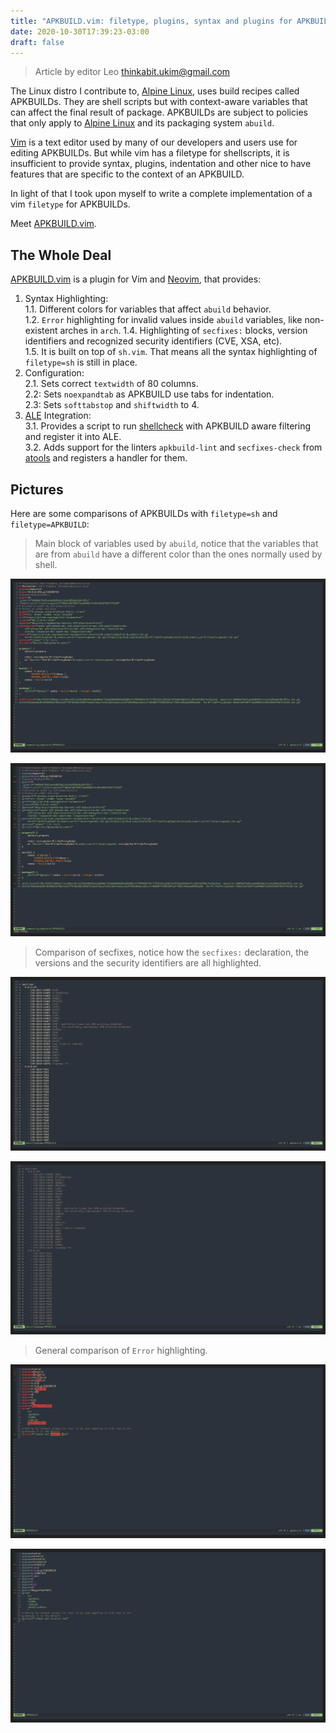 ```yaml
---
title: "APKBUILD.vim: filetype, plugins, syntax and plugins for APKBUILDs on vim"
date: 2020-10-30T17:39:23-03:00
draft: false
---
```


> Article by editor Leo <thinkabit.ukim@gmail.com>

The Linux distro I contribute to, [Alpine Linux][1], uses build recipes called
APKBUILDs. They are shell scripts but with context-aware variables that can
affect the final result of package. APKBUILDs are subject to policies that only
apply to [Alpine Linux][1] and its packaging system `abuild`.

[Vim][3] is a text editor used by many of our developers and users use for
editing APKBUILDs. But while vim has a filetype for shellscripts, it is
insufficient to provide syntax, plugins, indentation and other nice to have
features that are specific to the context of an APKBUILD.

In light of that I took upon myself to write a complete implementation of
a vim `filetype` for APKBUILDs.

Meet [APKBUILD.vim][2].

<!--more-->

## The Whole Deal

[APKBUILD.vim][2] is a plugin for Vim and [Neovim][4], that provides:

1. Syntax Highlighting:  
    1.1. Different colors for variables that affect `abuild` behavior.  
    1.2. `Error` highlighting for invalid values inside `abuild` variables, like non-existent arches in `arch`.
    1.4. Highlighting of `secfixes:` blocks, version identifiers and recognized security identifiers (CVE, XSA, etc).  
    1.5. It is built on top of `sh.vim`. That means all the syntax highlighting of `filetype=sh` is still in place.
2. Configuration:  
    2.1. Sets correct `textwidth` of 80 columns.  
    2.2: Sets `noexpandtab` as APKBUILD use tabs for indentation.  
    2.3: Sets `softtabstop` and `shiftwidth` to 4.
3. [ALE][5] Integration:  
    3.1. Provides a script to run [shellcheck][6] with APKBUILD aware filtering and register it into ALE.  
    3.2. Adds support for the linters `apkbuild-lint` and `secfixes-check` from [atools][7] and registers a handler for them.

## Pictures

Here are some comparisons of APKBUILDs with `filetype=sh` and `filetype=APKBUILD`:

> Main block of variables used by `abuild`, notice that the variables that are from `abuild`
> have a different color than the ones normally used by shell.

![Main block under filetype=apkbuild](/posts/08-main-block-apkbuild.png)

![Main block under filetype=sh](/posts/08-main-block-sh.png)

> Comparison of secfixes, notice how the `secfixes:` declaration, the versions and the security
> identifiers are all highlighted.

![Secfixes under filetype=apkbuild](/posts/08-secfixes-apkbuild.png)

![Secfixes under filetype=sh](/posts/08-secfixes-sh.png)

> General comparison of `Error` highlighting.

![Errors under apkbuild](/posts/08-errors-apkbuild.png)

![Errors under sh](/posts/08-errors-sh.png)

[1]: https://alpinelinux.org
[2]: https://gitlab.alpinelinux.org/Leo/apkbuild.vim
[3]: https://www.vim.org/
[4]: https://neovim.io
[5]: https://github.com/dense-analysis/ale
[6]: https://www.shellcheck.net/
[7]: https://gitlab.alpinelinux.org/Leo/atools
